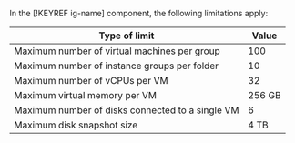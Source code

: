In the [!KEYREF ig-name] component, the following limitations apply:

| Type of limit | Value |
| ----- | ----- |
| Maximum number of virtual machines per group | 100 |
| Maximum number of instance groups per folder | 10 |
| Maximum number of vCPUs per VM | 32 |
| Maximum virtual memory per VM | 256 GB |
| Maximum number of disks connected to a single VM | 6 |
| Maximum disk snapshot size | 4 TB |

